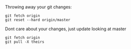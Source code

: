 Throwing away your git changes:

```
git fetch origin
git reset --hard origin/master
```

Dont care about your changes, just update looking at master

```
git fetch origin
git pull -X theirs
```

